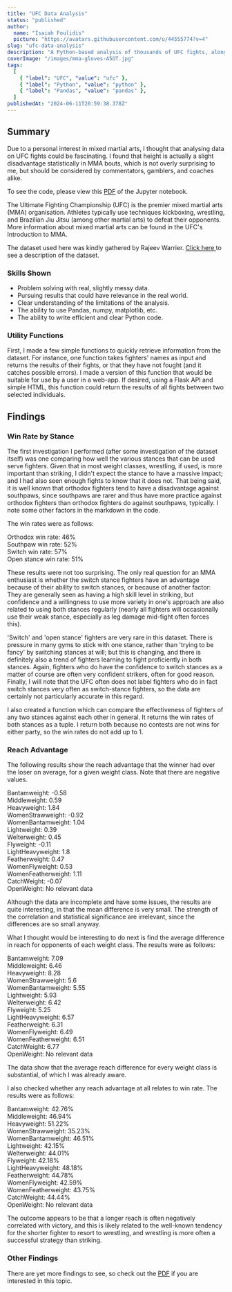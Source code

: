 ```yaml
---
title: "UFC Data Analysis"
status: "published"
author:
  name: "Isaiah Foulidis"
  picture: "https://avatars.githubusercontent.com/u/44555774?v=4"
slug: "ufc-data-analysis"
description: "A Python-based analysis of thousands of UFC fights, along with reusable functions for finding interesting information."
coverImage: "/images/mma-gloves-A5OT.jpg"
tags:
  [
    { "label": "UFC", "value": "ufc" },
    { "label": "Python", "value": "python" },
    { "label": "Pandas", "value": "pandas" },
  ]
publishedAt: "2024-06-11T20:59:38.378Z"
---
```


## Summary

Due to a personal interest in mixed martial arts, I thought that analysing data on UFC fights could be fascinating. I found that height is actually a slight disadvantage statistically in MMA bouts, which is not overly surprising to me, but should be considered by commentators, gamblers, and coaches alike.

To see the code, please view this [PDF](/UFC_project_code.pdf) of the Jupyter notebook.

The Ultimate Fighting Championship (UFC) is the premier mixed martial arts (MMA) organisation. Athletes typically use techniques kickboxing, wrestling, and Brazilian Jiu Jitsu (among other martial arts) to defeat their opponents. More information about mixed martial arts can be found in the UFC's Introduction to MMA.

The dataset used here was kindly gathered by Rajeev Warrier. [Click here ](https://www.kaggle.com/datasets/rajeevw/ufcdata)to see a description of the dataset.

### Skills Shown

- Problem solving with real, slightly messy data.
- Pursuing results that could have relevance in the real world.
- Clear understanding of the limitations of the analysis.
- The ability to use Pandas, numpy, matplotlib, etc.
- The ability to write efficient and clear Python code.

### Utility Functions

First, I made a few simple functions to quickly retrieve information from the dataset. For instance, one function takes fighters' names as input and returns the results of their fights, or that they have not fought (and it catches possible errors). I made a version of this function that would be suitable for use by a user in a web-app. If desired, using a Flask API and simple HTML, this function could return the results of all fights between two selected individuals.

## Findings

### Win Rate by Stance

The first investigation I performed (after some investigation of the dataset itself) was one comparing how well the various stances that can be used serve fighters. Given that in most weight classes, wrestling, if used, is more important than striking, I didn't expect the stance to have a massive impact; and I had also seen enough fights to know that it does not. That being said, it is well known that orthodox fighters tend to have a disadvantage against southpaws, since southpaws are rarer and thus have more practice against orthodox fighters than orthodox fighters do against southpaws, typically. I note some other factors in the markdown in the code.

The win rates were as follows:

Orthodox win rate: 46%\
Southpaw win rate: 52%\
Switch win rate: 57%\
Open stance win rate: 51%

These results were not too surprising. The only real question for an MMA enthusiast is whether the switch stance fighters have an advantage because of their ability to switch stances, or because of another factor: They are generally seen as having a high skill level in striking, but confidence and a willingness to use more variety in one's approach are also related to using both stances regularly (nearly all fighters will occasionally use their weak stance, especially as leg damage mid-fight often forces this).

'Switch' and 'open stance' fighters are very rare in this dataset. There is pressure in many gyms to stick with one stance, rather than 'trying to be fancy' by switching stances at will; but this is changing, and there is definitely also a trend of fighters learning to fight proficiently in both stances. Again, fighters who do have the confidence to switch stances as a matter of course are often very confident strikers, often for good reason. Finally, I will note that the UFC often does not label fighters who do in fact switch stances very often as switch-stance fighters, so the data are certainly not particularly accurate in this regard.

I also created a function which can compare the effectiveness of fighters of any two stances against each other in general. It returns the win rates of both stances as a tuple. I return both because no contests are not wins for either party, so the win rates do not add up to 1.

### Reach Advantage

The following results show the reach advantage that the winner had over the loser on average, for a given weight class. Note that there are negative values.

Bantamweight: -0.58\
Middleweight: 0.59\
Heavyweight: 1.84\
WomenStrawweight: -0.92\
WomenBantamweight: 1.04\
Lightweight: 0.39\
Welterweight: 0.45\
Flyweight: -0.11\
LightHeavyweight: 1.8\
Featherweight: 0.47\
WomenFlyweight: 0.53\
WomenFeatherweight: 1.11\
CatchWeight: -0.07\
OpenWeight: No relevant data

Although the data are incomplete and have some issues, the results are quite interesting, in that the mean difference is very small. The strength of the correlation and statistical significance are irrelevant, since the differences are so small anyway.

What I thought would be interesting to do next is find the average difference in reach for opponents of each weight class. The results were as follows:

Bantamweight: 7.09\
Middleweight: 6.46\
Heavyweight: 8.28\
WomenStrawweight: 5.6\
WomenBantamweight: 5.55\
Lightweight: 5.93\
Welterweight: 6.42\
Flyweight: 5.25\
LightHeavyweight: 6.57\
Featherweight: 6.31\
WomenFlyweight: 6.49\
WomenFeatherweight: 6.51\
CatchWeight: 6.77\
OpenWeight: No relevant data

The data show that the average reach difference for every weight class is substantial, of which I was already aware.

I also checked whether any reach advantage at all relates to win rate. The results were as follows:

Bantamweight: 42.76%\
Middleweight: 46.94%\
Heavyweight: 51.22%\
WomenStrawweight: 35.23%\
WomenBantamweight: 46.51%\
Lightweight: 42.15%\
Welterweight: 44.01%\
Flyweight: 42.18%\
LightHeavyweight: 48.18%\
Featherweight: 44.78%\
WomenFlyweight: 42.59%\
WomenFeatherweight: 43.75%\
CatchWeight: 44.44%\
OpenWeight: No relevant data

The outcome appears to be that a longer reach is often negatively correlated with victory, and this is likely related to the well-known tendency for the shorter fighter to resort to wrestling, and wrestling is more often a successful strategy than striking.

### Other Findings

There are yet more findings to see, so check out the [PDF](/UFC_project_code.pdf) if you are interested in this topic.
